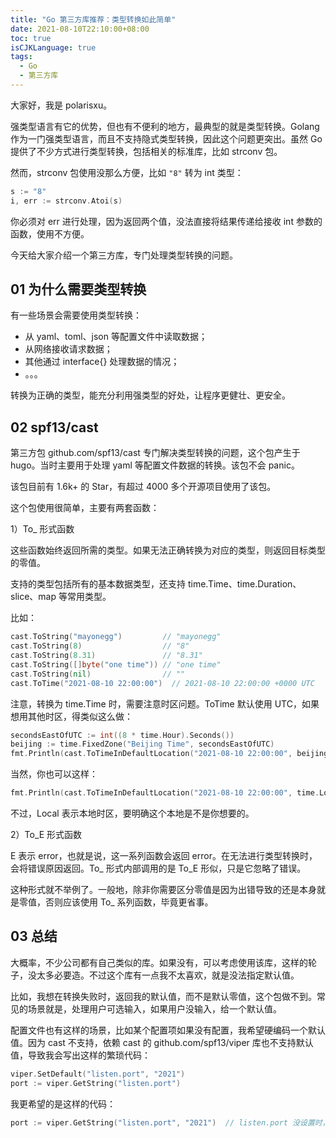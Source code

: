 ```yaml
---
title: "Go 第三方库推荐：类型转换如此简单"
date: 2021-08-10T22:10:00+08:00
toc: true
isCJKLanguage: true
tags: 
  - Go
  - 第三方库
---
```


大家好，我是 polarisxu。

强类型语言有它的优势，但也有不便利的地方，最典型的就是类型转换。Golang 作为一门强类型语言，而且不支持隐式类型转换，因此这个问题更突出。虽然 Go 提供了不少方式进行类型转换，包括相关的标准库，比如 strconv 包。

然而，strconv 包使用没那么方便，比如 `"8"` 转为 int 类型：

```go
s := "8"
i, err := strconv.Atoi(s)
```

你必须对 err 进行处理，因为返回两个值，没法直接将结果传递给接收 int 参数的函数，使用不方便。

今天给大家介绍一个第三方库，专门处理类型转换的问题。

## 01 为什么需要类型转换

有一些场景会需要使用类型转换：

- 从 yaml、toml、json 等配置文件中读取数据；
- 从网络接收请求数据；
- 其他通过 interface{} 处理数据的情况；
- 。。。

转换为正确的类型，能充分利用强类型的好处，让程序更健壮、更安全。

## 02 spf13/cast

第三方包 github.com/spf13/cast 专门解决类型转换的问题，这个包产生于 hugo。当时主要用于处理 yaml 等配置文件数据的转换。该包不会 panic。

该包目前有 1.6k+ 的 Star，有超过 4000 多个开源项目使用了该包。

这个包使用很简单，主要有两套函数：

1）To_ 形式函数

这些函数始终返回所需的类型。如果无法正确转换为对应的类型，则返回目标类型的零值。

支持的类型包括所有的基本数据类型，还支持 time.Time、time.Duration、slice、map 等常用类型。

比如：

```go
cast.ToString("mayonegg")         // "mayonegg"
cast.ToString(8)                  // "8"
cast.ToString(8.31)               // "8.31"
cast.ToString([]byte("one time")) // "one time"
cast.ToString(nil)                // ""
cast.ToTime("2021-08-10 22:00:00")	// 2021-08-10 22:00:00 +0000 UTC
```

注意，转换为 time.Time 时，需要注意时区问题。ToTime 默认使用 UTC，如果想用其他时区，得类似这么做：

```go
secondsEastOfUTC := int((8 * time.Hour).Seconds())
beijing := time.FixedZone("Beijing Time", secondsEastOfUTC)
fmt.Println(cast.ToTimeInDefaultLocation("2021-08-10 22:00:00", beijing))
```

当然，你也可以这样：

```go
fmt.Println(cast.ToTimeInDefaultLocation("2021-08-10 22:00:00", time.Local))
```

不过，Local 表示本地时区，要明确这个本地是不是你想要的。

2）To_E 形式函数

E 表示 error，也就是说，这一系列函数会返回 error。在无法进行类型转换时，会将错误原因返回。To_ 形式内部调用的是 To_E 形似，只是它忽略了错误。

这种形式就不举例了。一般地，除非你需要区分零值是因为出错导致的还是本身就是零值，否则应该使用 To_ 系列函数，毕竟更省事。

## 03 总结

大概率，不少公司都有自己类似的库。如果没有，可以考虑使用该库，这样的轮子，没太多必要造。不过这个库有一点我不太喜欢，就是没法指定默认值。

比如，我想在转换失败时，返回我的默认值，而不是默认零值，这个包做不到。常见的场景就是，处理用户可选输入，如果用户没输入，给一个默认值。

配置文件也有这样的场景，比如某个配置项如果没有配置，我希望硬编码一个默认值。因为 cast 不支持，依赖 cast 的 github.com/spf13/viper 库也不支持默认值，导致我会写出这样的繁琐代码：

```go
viper.SetDefault("listen.port", "2021")
port := viper.GetString("listen.port")
```

我更希望的是这样的代码：

```go
port := viper.GetString("listen.port", "2021")	// listen.port 没设置时，返回 2021
```

